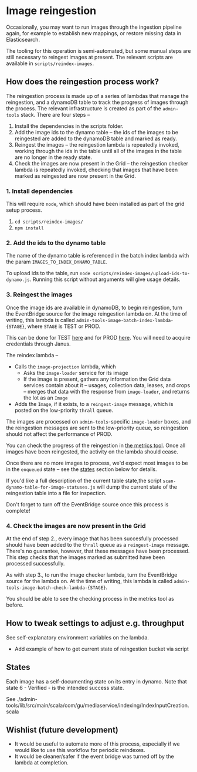 # Image reingestion

Occasionally, you may want to run images through the ingestion pipeline again, for example to establish new mappings, or restore missing data in Elasticsearch.

The tooling for this operation is semi-automated, but some manual steps are still necessary to reingest images at present. The relevant scripts are available in `scripts/reindex-images`.

## How does the reingestion process work?

The reingestion process is made up of a series of lambdas that manage the reingestion, and a dynamoDB table to track the progress of images through the process. The relevant infrastructure is created as part of the `admin-tools` stack. There are four steps –

1. Install the dependencies in the scripts folder.
2. Add the image ids to the dynamo table – the ids of the images to be reingested are added to the dynamoDB table and marked as ready.
3. Reingest the images – the reingestion lambda is repeatedly invoked, working through the ids in the table until all of the images in the table are no longer in the ready state.
4. Check the images are now present in the Grid – the reingestion checker lambda is repeatedly invoked, checking that images that have been marked as reingested are now present in the Grid.

### 1. Install dependencies

This will require `node`, which should have been installed as part of the grid setup process.

1. `cd scripts/reindex-images/`
1. `npm install`

### 2. Add the ids to the dynamo table

The name of the dynamo table is referenced in the batch index lambda with the param `IMAGES_TO_INDEX_DYNAMO_TABLE`.

To upload ids to the table, run `node scripts/reindex-images/upload-ids-to-dynamo.js`. Running this script without arguments will give usage details. 

### 3. Reingest the images

Once the image ids are available in dynamoDB, to begin reingestion, turn the EventBridge source for the image reingestion lambda on. At the time of writing, this lambda is called `admin-tools-image-batch-index-lambda-{STAGE}`, where `STAGE` is TEST or PROD.

This can be done for TEST [here](https://eu-west-1.console.aws.amazon.com/lambda/home?region=eu-west-1#/functions/admin-tools-image-batch-index-lambda-TEST?tab=configuration)
and for PROD [here](https://eu-west-1.console.aws.amazon.com/lambda/home?region=eu-west-1#/functions/admin-tools-image-batch-index-lambda-PROD?tab=configuration).  You will need
to acquire credentials through Janus.

The reindex lambda –

- Calls the `image-projection` lambda, which
  - Asks the `image-loader` service for its image
  - If the image is present, gathers any information the Grid data services contain about it – usages, collection data, leases, and crops – merges that data with the response from `image-loader`, and returns the lot as an `Image`
- Adds the `Image`, if it exists, to a `reingest-image` message, which is posted on the low-priority `thrall` queue.

The images are processed on `admin-tools`-specific `image-loader` boxes, and the reingestion messages are sent to the low-priority queue, so reingestion should not affect the performance of PROD.

You can check the progress of the reingestion in [the metrics tool](https://metrics.gutools.co.uk/d/U7pixN_Zk/media-service-image-reingestion?orgId=1). Once all images have been reingested, the activity on the lambda should cease.

Once there are no more images to process, we'd expect most images to be in the `enqueued` state – see the [states](#states) section below for details.

If you'd like a full description of the current table state,the script `scan-dynamo-table-for-image-statuses.js` will dump the current state of the reingestion table into a file for inspection.

Don't forget to turn off the EventBridge source once this process is complete!

### 4. Check the images are now present in the Grid

At the end of step 2., every image that has been succesfully processed should have been added to the `thrall` queue as a `reingest-image` message. There's no guarantee, however, that these messages have been processed. This step checks that the images marked as submitted have been processed successfully.

As with step 3., to run the image checker lambda, turn the EventBridge source for the lambda on. At the time of writing, this lambda is called `admin-tools-image-batch-check-lambda-{STAGE}`.

You should be able to see the checking process in the metrics tool as before.

## How to tweak settings to adjust e.g. throughput

See self-explanatory environment variables on the lambda.

- Add example of how to get current state of reingestion bucket via script

## States

Each image has a self-documenting state on its entry in dynamo.
Note that state 6 - Verified - is the intended success state.

See ./admin-tools/lib/src/main/scala/com/gu/mediaservice/indexing/IndexInputCreation.scala

## Wishlist (future development)

- It would be useful to automate more of this process, especially if we would like to use this workflow for periodic reindexes.
- It would be cleaner/safer if the event bridge was turned off by the lambda at completion.
